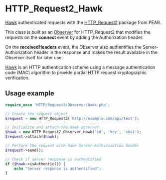 HTTP_Request2_Hawk
==================

[Hawk](https://github.com/hueniverse/hawk) authenticated requests with the [HTTP_Request2](https://github.com/pear/HTTP_Request2) package from PEAR.

This class is built as an [Observer](http://pear.php.net/manual/en/package.http.http-request2.observers.php) for HTTP_Request2 that modifies the requests on the **connect** event by adding the Authorization header.

On the **receivedHeaders** event, the Observer also authentifies the Server-Authorization header in the response and makes the result available in the Observer itself for later use.

[Hawk](https://github.com/hueniverse/hawk) is an HTTP authentication scheme using a message authentication code (MAC) algorithm to provide partial HTTP request cryptographic verification.

Usage example
-------------

```php
require_once 'HTTP/Request2/Observer/Hawk.php';

// Create the request object
$request = new HTTP_Request2('http://example.com/api/test');

// Initialize and attach the Hawk observer
$hawk = new HTTP_Request2_Observer_Hawk('id', 'key', 'sha1');
$request->attach($hawk);

// Perform the request with Hawk Server-Authorization header
$request->send();

// Check if server response is authentified
if ($hawk->isAuthentic()) {
    echo "Server response is authentified";
}

```

